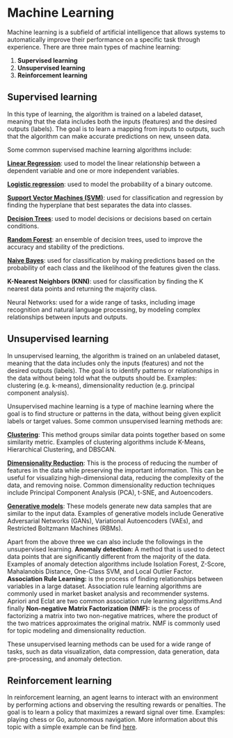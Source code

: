 # Machine Learning
Machine learning is a subfield of artificial intelligence that allows systems to automatically improve their performance on a specific task through experience. There are three main types of machine learning:

1. **Supervised learning**
2. **Unsupervised learning**
3. **Reinforcement learning**

## **Supervised learning** 
In this type of learning, the algorithm is trained on a labeled dataset, meaning that the data includes both the inputs (features) and the desired outputs (labels). The goal is to learn a mapping from inputs to outputs, such that the algorithm can make accurate predictions on new, unseen data. 

Some common supervised machine learning algorithms include:

**[Linear Regression](/LinearRegression.md)**: used to model the linear relationship between a dependent variable and one or more independent variables.

**[Logistic regression](/LogisticRegression.md)**: used to model the probability of a binary outcome.

**[Support Vector Machines (SVM)](/SVM.md)**: used for classification and regression by finding the hyperplane that best separates the data into classes.

**[Decision Trees](/DecisionTrees.md)**: used to model decisions or decisions based on certain conditions.

**[Random Forest](/RandomForest.md)**: an ensemble of decision trees, used to improve the accuracy and stability of the predictions.

**[Naive Bayes](/NaiveBayes.md)**: used for classification by making predictions based on the probability of each class and the likelihood of the features given the class.

**K-Nearest Neighbors (KNN)**: used for classification by finding the K nearest data points and returning the majority class.


Neural Networks: used for a wide range of tasks, including image recognition and natural language processing, by modeling complex relationships between inputs and outputs.

## **Unsupervised learning**
In unsupervised learning, the algorithm is trained on an unlabeled dataset, meaning that the data includes only the inputs (features) and not the desired outputs (labels). The goal is to identify patterns or relationships in the data without being told what the outputs should be. Examples: clustering (e.g. k-means), dimensionality reduction (e.g. principal component analysis).

Unsupervised machine learning is a type of machine learning where the goal is to find structure or patterns in the data, without being given explicit labels or target values. Some common unsupervised learning methods are:

**[Clustering](/Clustering.md)**: This method groups similar data points together based on some similarity metric. Examples of clustering algorithms include K-Means, Hierarchical Clustering, and DBSCAN.

**[Dimensionality Reduction](/DimensionalityReduction.md)**: This is the process of reducing the number of features in the data while preserving the important information. This can be useful for visualizing high-dimensional data, reducing the complexity of the data, and removing noise. Common dimensionality reduction techniques include Principal Component Analysis (PCA), t-SNE, and Autoencoders.

**[Generative models](/GenerativeModels.md)**: These models generate new data samples that are similar to the input data. Examples of generative models include Generative Adversarial Networks (GANs), Variational Autoencoders (VAEs), and Restricted Boltzmann Machines (RBMs).

Apart from the above three we can also include the followings in the unsupervised learning. **Anomaly detection:** A method that is used to detect data points that are significantly different from the majority of the data. Examples of anomaly detection algorithms include Isolation Forest, Z-Score, Mahalanobis Distance, One-Class SVM, and Local Outlier Factor. **Association Rule Learning:** is the process of finding relationships between variables in a large dataset. Association rule learning algorithms are commonly used in market basket analysis and recommender systems. Apriori and Eclat are two common association rule learning algorithms.And finally **Non-negative Matrix Factorization (NMF):** is the process of factorizing a matrix into two non-negative matrices, where the product of the two matrices approximates the original matrix. NMF is commonly used for topic modeling and dimensionality reduction.

These unsupervised learning methods can be used for a wide range of tasks, such as data visualization, data compression, data generation, data pre-processing, and anomaly detection.


## **Reinforcement learning**
In reinforcement learning, an agent learns to interact with an environment by performing actions and observing the resulting rewards or penalties. The goal is to learn a policy that maximizes a reward signal over time. Examples: playing chess or Go, autonomous navigation. More information about this topic with a simple example can be find [here](/ReinforcementLearning.md).
